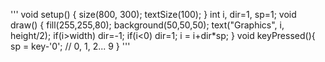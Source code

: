 '''
void setup() {
  size(800, 300);
  textSize(100);
}
int i, dir=1, sp=1;
void draw() {
  fill(255,255,80);
  background(50,50,50);
  text("Graphics", i, height/2);
  if(i>width) dir=-1;
  if(i<0) dir=1;
  i = i+dir*sp;
}
void keyPressed(){
  sp = key-'0'; // 0, 1, 2... 9
}
'''
